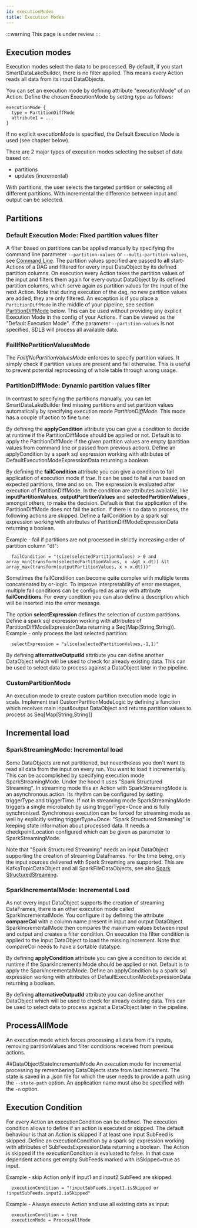 ```yaml
---
id: executionModes
title: Execution Modes
---
```


:::warning
This page is under review 
:::

## Execution modes
Execution modes select the data to be processed. By default, if you start SmartDataLakeBuilder, there is no filter applied. This means every Action reads all data from its input DataObjects.

You can set an execution mode by defining attribute "executionMode" of an Action. Define the chosen ExecutionMode by setting type as follows:
```
executionMode {
  type = PartitionDiffMode
  attribute1 = ...
}
```
If no explicit executionMode is specified, the Default Execution Mode is used (see chapter below).

There are 2 major types of execution modes selecting the subset of data based on:

* partitions 
* updates (incremental)

With partitions, the user selects the targeted partition or selecting all different partitions. 
With incremental the difference between input and output can be selected. 

## Partitions
<!--TODO find a good introduction to partitions-->

### Default Execution Mode: Fixed partition values filter
A filter based on partitions can be applied manually by specifying the command line parameter `--partition-values` or `--multi-partition-values`, see [Command Line](commandLine.md). The partition values specified are passed to **all** start-Actions of a DAG and filtered for every input DataObject by its defined partition columns.
On execution every Action takes the partition values of the input and filters them again for every output DataObject by its defined partition columns, which serve again as partition values for the input of the next Action.
Note that during execution of the dag, no new partition values are added, they are only filtered. An exception is if you place a `PartitionDiffMode` in the middle of your pipeline, see section [PartitionDiffMode](#partitiondiffmode-dynamic-partition-values-filter) below.
This can be used without providing any explicit Execution Mode in the config of your Actions. If can be viewed as the "Default Execution Mode".
If the parameter `--partition-values` is not specified, SDLB will process all available data.

### FailIfNoPartitionValuesMode
The *FailIfNoPartitionValuesMode* enforces to specify partition values. It simply check if partition values are present and fail otherwise.
This is useful to prevent potential reprocessing of whole table through wrong usage.

### PartitionDiffMode: Dynamic partition values filter
In contrast to specifying the partitions manually, you can let SmartDataLakeBuilder find missing partitions and set partition values automatically by specifying execution mode *PartitionDiffMode*. This mode has a couple of action to fine tune:

By defining the **applyCondition** attribute you can give a condition to decide at runtime if the PartitionDiffMode should be applied or not.
Default is to apply the PartitionDiffMode if the given partition values are empty (partition values from command line or passed from previous action).
Define an applyCondition by a spark sql expression working with attributes of DefaultExecutionModeExpressionData returning a boolean.
<!--TODO provide an example for PartitionDiffMode.applyCondition -->

By defining the **failCondition** attribute you can give a condition to fail application of execution mode if *true*.
It can be used to fail a run based on expected partitions, time and so on.
The expression is evaluated after execution of PartitionDiffMode. In the condition are attributes available, like **inputPartitionValues**, **outputPartitionValues** and **selectedPartitionValues** , amongst others, to make the decision.
Default is that the application of the PartitionDiffMode does not fail the action. If there is no data to process, the following actions are skipped.
Define a failCondition by a spark sql expression working with attributes of PartitionDiffModeExpressionData returning a boolean.

Example - fail if partitions are not processed in strictly increasing order of partition column "dt":
```
  failCondition = "(size(selectedPartitionValues) > 0 and array_min(transform(selectedPartitionValues, x -&gt x.dt)) &lt array_max(transform(outputPartitionValues, x > x.dt)))"
```

Sometimes the failCondition can become quite complex with multiple terms concatenated by or-logic.
To improve interpretability of error messages, multiple fail conditions can be configured as array with attribute **failConditions**. For every condition you can also define a description which will be inserted into the error message.
<!--TODO show a short example of PartitionDiffMode.failConditions with descriptions -->

The option **selectExpression** defines the selection of custom partitions.
Define a spark sql expression working with attributes of PartitionDiffModeExpressionData returning a Seq(Map(String,String)).
Example - only process the last selected partition:
```
  selectExpression = "slice(selectedPartitionValues,-1,1)"
```

By defining **alternativeOutputId** attribute you can define another DataObject which will be used to check for already existing data.
This can be used to select data to process against a DataObject later in the pipeline.

<!--TODO describe also PartitionDiffMode options  partitionColNb -->
<!--TODO describe also PartitionDiffMode options  nbOfPartitionValuesPerRun -->
<!--TODO describe also PartitionDiffMode options  applyPartitionValuesTransform -->
<!--TODO describe also PartitionDiffMode options  selectAdditionalInputExpression -->

### CustomPartitionMode
An execution mode to create custom partition execution mode logic in scala.
Implement trait CustomPartitionModeLogic by defining a function which receives main input&output DataObject and returns partition values to process as Seq[Map[String,String]\]


## Incremental load
<!-- TODO introduction to incremental -->



### SparkStreamingMode: Incremental load
Some DataObjects are not partitioned, but nevertheless you don't want to read all data from the input on every run. You want to load it incrementally.
This can be accomplished by specifying execution mode SparkStreamingMode. Under the hood it uses "Spark Structured Streaming".
In streaming mode this an Action with SparkStreamingMode is an asynchronous action. Its rhythm can be configured by setting triggerType and triggerTime.
If not in streaming mode SparkStreamingMode triggers a single microbatch by using triggerType=Once and is fully synchronized. Synchronous execution can be forced for streaming mode as well by explicitly setting triggerType=Once.
"Spark Structured Streaming" is keeping state information about processed data. It needs a checkpointLocation configured which can be given as parameter to SparkStreamingMode.

Note that "Spark Structured Streaming" needs an input DataObject supporting the creation of streaming DataFrames.
For the time being, only the input sources delivered with Spark Streaming are supported.
This are KafkaTopicDataObject and all SparkFileDataObjects, see also [Spark StructuredStreaming](https://spark.apache.org/docs/latest/structured-streaming-programming-guide.html#creating-streaming-dataframes-and-streaming-datasets).

<!-- TODO does SparkIncrementalMode still exist or is it now better specified with the other incremental modes? -->
### SparkIncrementalMode: Incremental Load
As not every input DataObject supports the creation of streaming DataFrames, there is an other execution mode called SparkIncrementalMode.
You configure it by defining the attribute **compareCol** with a column name present in input and output DataObject.
SparkIncrementalMode then compares the maximum values between input and output and creates a filter condition.
On execution the filter condition is applied to the input DataObject to load the missing increment.
Note that compareCol needs to have a sortable datatype.

By defining **applyCondition** attribute you can give a condition to decide at runtime if the SparkIncrementalMode should be applied or not.
Default is to apply the SparkIncrementalMode. Define an applyCondition by a spark sql expression working with attributes of DefaultExecutionModeExpressionData returning a boolean.

By defining **alternativeOutputId** attribute you can define another DataObject which will be used to check for already existing data.
This can be used to select data to process against a DataObject later in the pipeline.

<!-- TODO describe DataFrameIncrementalMode -->
<!-- TODO describe DataObjectStateIncrementalMode -->
<!-- TODO describe FileIncrementalMode -->




## ProcessAllMode
An execution mode which forces processing all data from it's inputs, removing partitionValues and filter conditions received from previous actions.

##DataObjectStateIncrementalMode
An execution mode for incremental processing by remembering DataObjects state from last increment. The state is saved in a .json file for which the user needs to provide a path using the `--state-path` option. An application name must also be specified with the `-n` option. 

## Execution Condition
For every Action an executionCondition can be defined. The execution condition allows to define if an action is executed or skipped. The default behaviour is that an Action is skipped if at least one input SubFeed is skipped.
Define an executionCondition by a spark sql expression working with attributes of SubFeedsExpressionData returning a boolean.
The Action is skipped if the executionCondition is evaluated to false. In that case dependent actions get empty SubFeeds marked with isSkipped=true as input.

Example - skip Action only if input1 and input2 SubFeed are skipped:
```
  executionCondition = "!inputSubFeeds.input1.isSkipped or !inputSubFeeds.input2.isSkipped"
```

Example - Always execute Action and use all existing data as input:
```
  executionCondition = true
  executionMode = ProcessAllMode
```
